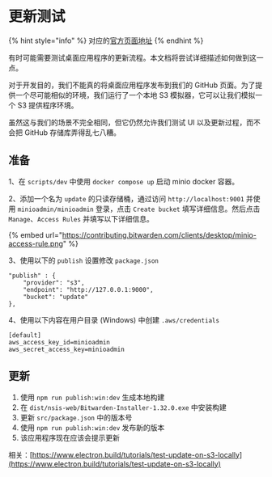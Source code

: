 # 更新测试

{% hint style="info" %}
对应的[官方页面地址](https://contributing.bitwarden.com/docs/clients/desktop/update)
{% endhint %}

有时可能需要测试桌面应用程序的更新流程。本文档将尝试详细描述如何做到这一点。

对于开发目的，我们不能真的将桌面应用程序发布到我们的 GitHub 页面。为了提供一个尽可能相似的环境，我们运行了一个本地 S3 模拟器，它可以让我们模拟一个 S3 提供程序环境。

虽然这与我们的场景不完全相同，但它仍然允许我们测试 UI 以及更新过程，而不会把 GitHub 存储库弄得乱七八糟。

## 准备 <a href="#preparation" id="preparation"></a>

1、在 `scripts/dev` 中使用 `docker compose up` 启动 minio docker 容器。

2、添加一个名为 `update` 的只读存储桶，通过访问 `http://localhost:9001` 并使用 `minioadmin/minioadmin` 登录，点击 `Create bucket` 填写详细信息。然后点击 `Manage`、`Access Rules` 并填写以下详细信息。

{% embed url="https://contributing.bitwarden.com/clients/desktop/minio-access-rule.png" %}

3、使用以下的 `publish` 设置修改 `package.json`

```
"publish" : {
    "provider": "s3",
    "endpoint": "http://127.0.0.1:9000",
    "bucket": "update"
},
```

4、使用以下内容在用户目录 (Windows) 中创建 `.aws/credentials`

```
[default]
aws_access_key_id=minioadmin
aws_secret_access_key=minioadmin
```

## 更新 <a href="#update" id="update"></a>

1. 使用 `npm run publish:win:dev` 生成本地构建
2. 在 `dist/nsis-web/Bitwarden-Installer-1.32.0.exe` 中安装构建
3. 更新 `src/package.json` 中的版本号
4. 使用 `npm run publish:win:dev` 发布新的版本
5. 该应用程序现在应该会提示更新

相关：[https://www.electron.build/tutorials/test-update-on-s3-locally](https://www.electron.build/tutorials/test-update-on-s3-locally)
